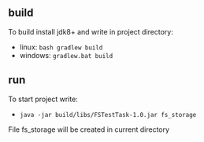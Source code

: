 ## build
To build install jdk8+ and write in project directory:

* linux: `bash gradlew build` 
* windows: `gradlew.bat build`

## run
To start project write:
* `java -jar build/libs/FSTestTask-1.0.jar fs_storage`

File fs_storage will be created in current directory  
